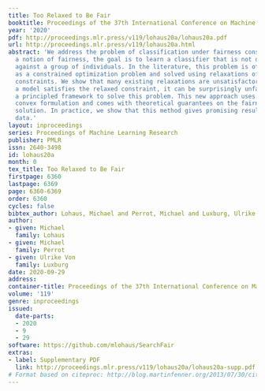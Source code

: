 ```yaml
---
title: Too Relaxed to Be Fair
booktitle: Proceedings of the 37th International Conference on Machine Learning
year: '2020'
pdf: http://proceedings.mlr.press/v119/lohaus20a/lohaus20a.pdf
url: http://proceedings.mlr.press/v119/lohaus20a.html
abstract: 'We address the problem of classification under fairness constraints. Given
  a notion of fairness, the goal is to learn a classifier that is not discriminatory
  against a group of individuals. In the literature, this problem is often formulated
  as a constrained optimization problem and solved using relaxations of the fairness
  constraints. We show that many existing relaxations are unsatisfactory: even if
  a model satisfies the relaxed constraint, it can be surprisingly unfair. We propose
  a principled framework to solve this problem. This new approach uses a strongly
  convex formulation and comes with theoretical guarantees on the fairness of its
  solution. In practice, we show that this method gives promising results on real
  data.'
layout: inproceedings
series: Proceedings of Machine Learning Research
publisher: PMLR
issn: 2640-3498
id: lohaus20a
month: 0
tex_title: Too Relaxed to Be Fair
firstpage: 6360
lastpage: 6369
page: 6360-6369
order: 6360
cycles: false
bibtex_author: Lohaus, Michael and Perrot, Michael and Luxburg, Ulrike Von
author:
- given: Michael
  family: Lohaus
- given: Michael
  family: Perrot
- given: Ulrike Von
  family: Luxburg
date: 2020-09-29
address: 
container-title: Proceedings of the 37th International Conference on Machine Learning
volume: '119'
genre: inproceedings
issued:
  date-parts:
  - 2020
  - 9
  - 29
software: https://github.com/mlohaus/SearchFair
extras:
- label: Supplementary PDF
  link: http://proceedings.mlr.press/v119/lohaus20a/lohaus20a-supp.pdf
# Format based on citeproc: http://blog.martinfenner.org/2013/07/30/citeproc-yaml-for-bibliographies/
---
```

